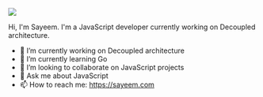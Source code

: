 ![](/GitHub-ba.jpg)

Hi, I'm Sayeem. I'm a JavaScript developer currently working on Decoupled architecture.

- 🔭 I’m currently working on Decoupled architecture 
- 🌱 I’m currently learning Go 
- 👯 I’m looking to collaborate on JavaScript projects 
- 💬 Ask me about JavaScript 
- 📫 How to reach me: https://sayeem.com 
